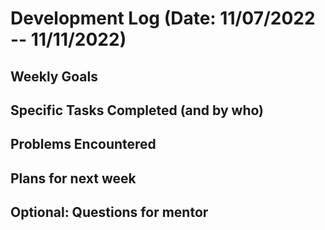 # Development Log (Date: 11/07/2022 -- 11/11/2022)

## Weekly Goals

## Specific Tasks Completed (and by who)

## Problems Encountered 

## Plans for next week

## Optional: Questions for mentor